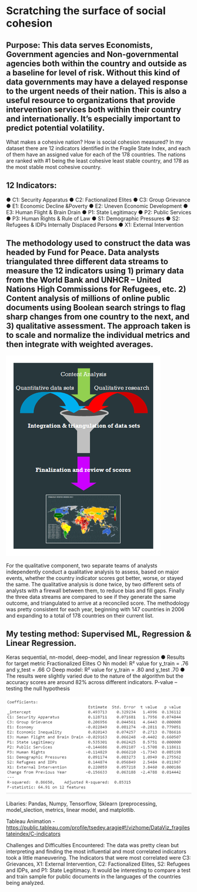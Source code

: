 
# Scratching the surface of social cohesion
 
## Purpose: This data serves Economists, Government agencies and Non-governmental agencies both within the country and outside as a baseline for level of risk.  Without this kind of data governments may have a delayed response to the urgent needs of their nation. This is also a useful resource to organizations that provide intervention services both within their country and internationally. It’s especially important to predict potential volatility.
What makes a cohesive nation? 
How is social cohesion measured?  In my dataset there are 12 indicators identified in the Fragile State Index, and each of them have an assigned value for each of the 178 countries. The nations are ranked with #1 being the least cohesive least stable country, and 178 as the most stable most cohesive country. 
## 12 Indicators:
●	C1: Security Apparatus
●	C2: Factionalized Elites
●	C3: Group Grievance
●	E1: Economic Decline &Poverty
●	E2: Uneven Economic Development
●	E3: Human Flight & Brain Drain
●	P1: State Legitimacy
●	P2: Public Services
●	P3: Human Rights & Rule of Law
●	S1: Demographic Pressures
●	S2: Refugees & IDPs Internally Displaced Persons
●	X1: External Intervention

## The methodology used to construct the data was headed by Fund for Peace. Data analysts triangulated three different data streams to measure the 12 indicators using 1) primary data from the World Bank and UNHCR – United Nations High Commissions for Refugees, etc. 2) Content analysis of millions of online public documents using Boolean search strings to flag sharp changes from one country to the next, and 3) qualitative assessment. The approach taken is to scale and normalize the individual metrics and then integrate with weighted averages. 

![](methodology.png)

For the qualitative component, two separate teams of analysts independently conduct a qualitative analysis to assess, based on major events, whether the country indicator scores got better, worse, or stayed the same.  The qualitative analysis is done twice, by two different sets of analysts with a firewall between them, to reduce bias and fill gaps.
Finally the three data streams are compared to see if they generate the same outcome, and triangulated to arrive at a reconciled score.
The methodology was pretty consistent for each year, beginning with 147 countries in 2006 and expanding to a total of 178 countries on their current list.

## My testing method: Supervised ML, Regression & Linear Regression. 
Keras sequential, nn-model, deep-model, and linear regression
●	Results for target metric Fractionalized Elites
○	Nn model: R² value for y_train = .76 and y_test = .66
○	Deep model: R² value for y_train = .80 and y_test .70
●	The results were slightly varied due to the nature of the algorithm but the accuracy scores are around 82% across different indicators. 
P-value – testing the null hypothesis

![](p-value_outcome_sample.png)

Libaries: Pandas, Numpy, Tensorflow, Sklearn (preprocessing, model_slection, metrics, linear model, and matplotlib.

Tableau Animation - 
https://public.tableau.com/profile/tsedey.aragie#!/vizhome/DataViz_fragilestateindex/C-indicators

Challenges and Difficulties Encountered: The data was pretty clean but interpreting and finding the most influential and most correlated indicators took a little maneuvering. The Indicators that were most correlated were C3: Grievances, X1: External Intervention, C2: Factionalized Elites, S2: Refugees and IDPs, and P1: State Legitimacy. It would be interesting to compare a test and train sample for public documents in the languages of the countries being analyzed. 

